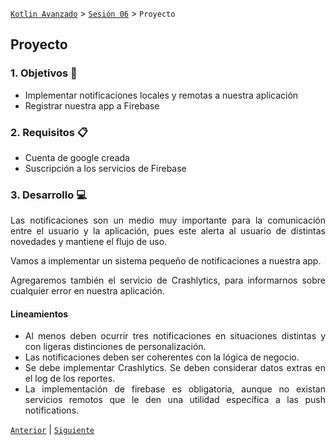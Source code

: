 [`Kotlin Avanzado`](../../Readme.md) > [`Sesión 06`](../Readme.md) > `Proyecto`

## Proyecto

<div style="text-align: justify;">




### 1. Objetivos :dart:

* Implementar notificaciones locales y remotas a nuestra aplicación
* Registrar nuestra app a Firebase

### 2. Requisitos :clipboard:

* Cuenta de google creada
* Suscripción a los servicios de Firebase

### 3. Desarrollo :computer:

Las notificaciones son un medio muy importante para la comunicación entre el usuario y la aplicación, pues este alerta al usuario de distintas novedades y mantiene el flujo de uso.

Vamos a implementar un sistema pequeño de notificaciones a nuestra app.

Agregaremos también el servicio de Crashlytics, para informarnos sobre cualquier error en nuestra aplicación.

#### Lineamientos

* Al menos deben ocurrir tres notificaciones en situaciones distintas y con ligeras distinciones de personalización.
* Las notificaciones deben ser coherentes con la lógica de negocio.
* Se debe implementar Crashlytics. Se deben considerar datos extras en el log de los reportes.
* La implementación de firebase es obligatoria, aunque no existan servicios remotos que le den una utilidad específica a las push notifications.

[`Anterior`](../Reto-02) | [`Siguiente`](../Postwork)      

</div>

